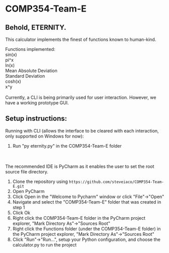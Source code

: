 # COMP354-Team-E

## Behold, ETERNITY.<br/>

This calculator implements the finest of functions known to human-kind.<br/>

Functions implemented:<br/>
sin(x)<br/>
pi^x<br/>
ln(x)<br/>
Mean Absolute Deviation<br/>
Standard Deviation<br/>
cosh(x)<br/>
x^y<br/>
<br/>
Currently, a CLI is being primarily used for user interaction. However, we have a working prototype GUI.

## Setup instructions:

Running with CLI (allows the interface to be cleared with each interaction, only supported on Windows for now):

1. Run "py eternity.py" in the COMP354-Team-E folder

<br/><br/>
The recommended IDE is PyCharm as it enables the user to set the root source file directory.

1. Clone the repository using `https://github.com/steveiaco/COMP354-Team-E.git`
2. Open PyCharm
3. Click Open in the "Welcome to Pycharm" window or click "File"->"Open"
4. Navigate and select the "COMP354-Team-E" folder that was created in step 1
5. Click Ok
6. Right click the COMP354-Team-E folder in the PyCharm project explorer, "Mark Directory As"->"Sources Root"
6. Right click the Functions folder (under the COMP354-Team-E folder) in the PyCharm project explorer, "Mark Directory As"->"Sources Root"
7. Click "Run"->"Run...", setup your Python configuration, and choose the calculator.py to run the project
